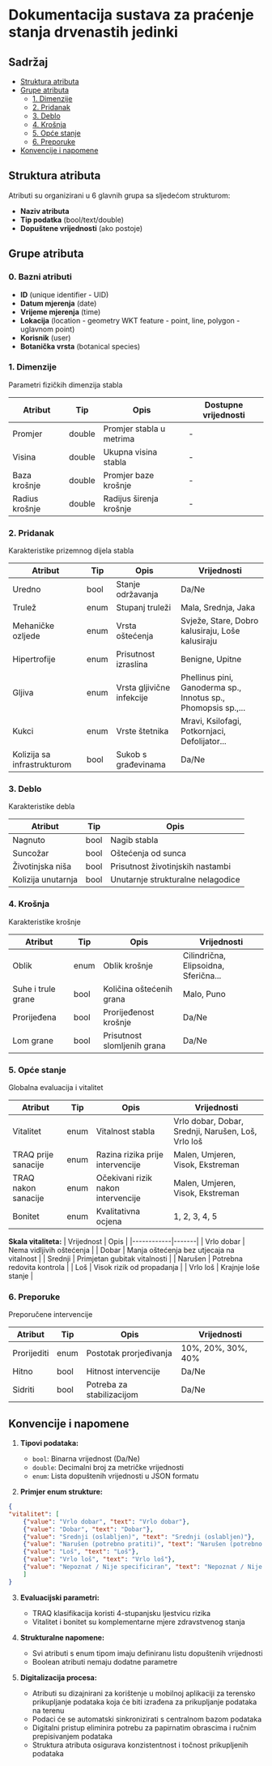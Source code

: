 # Dokumentacija sustava za praćenje stanja drvenastih jedinki

## Sadržaj
- [Struktura atributa](#struktura-atributa)
- [Grupe atributa](#grupe-atributa)
  - [1. Dimenzije](#1-dimenzije)
  - [2. Pridanak](#2-pridanak)
  - [3. Deblo](#3-deblo)
  - [4. Krošnja](#4-krošnja)
  - [5. Opće stanje](#5-opće-stanje)
  - [6. Preporuke](#6-preporuke)
- [Konvencije i napomene](#konvencije-i-napomene)

## Struktura atributa
Atributi su organizirani u 6 glavnih grupa sa sljedećom strukturom:
- **Naziv atributa**
- **Tip podatka** (bool/text/double)
- **Dopuštene vrijednosti** (ako postoje)

## Grupe atributa

### 0. Bazni atributi
- **ID** (unique identifier - UID)
- **Datum mjerenja** (date)
- **Vrijeme mjerenja** (time)
- **Lokacija** (location - geometry WKT feature - point, line, polygon - uglavnom point)
- **Korisnik** (user)
- **Botanička vrsta** (botanical species)

### 1. Dimenzije
Parametri fizičkih dimenzija stabla

| Atribut | Tip | Opis | Dostupne vrijednosti |
|---------|-----|------|----------------------|
| Promjer | double | Promjer stabla u metrima | - |
| Visina | double | Ukupna visina stabla | - |
| Baza krošnje | double | Promjer baze krošnje | - |
| Radius krošnje | double | Radijus širenja krošnje | - |

### 2. Pridanak
Karakteristike prizemnog dijela stabla

| Atribut | Tip | Opis | Vrijednosti |
|---------|-----|------|-------------|
| Uredno | bool | Stanje održavanja | Da/Ne |
| Trulež | enum | Stupanj truleži | Mala, Srednja, Jaka |
| Mehaničke ozljede | enum | Vrsta oštećenja | Svježe, Stare, Dobro kalusiraju, Loše kalusiraju |
| Hipertrofije | enum | Prisutnost izraslina | Benigne, Upitne |
| Gljiva | enum | Vrsta gljivične infekcije | Phellinus pini, Ganoderma sp., Innotus sp., Phomopsis sp.,... |
| Kukci | enum | Vrste štetnika | Mravi, Ksilofagi, Potkornjaci, Defolijator... |
| Kolizija sa infrastrukturom | bool | Sukob s građevinama | Da/Ne |

### 3. Deblo
Karakteristike debla

| Atribut | Tip | Opis | 
|---------|-----|------|
| Nagnuto | bool | Nagib stabla |
| Suncožar | bool | Oštećenja od sunca |
| Životinjska niša | bool | Prisutnost životinjskih nastambi |
| Kolizija unutarnja | bool | Unutarnje strukturalne nelagodice |

### 4. Krošnja
Karakteristike krošnje

| Atribut | Tip | Opis | Vrijednosti |
|---------|-----|------|-------------|
| Oblik | enum | Oblik krošnje | Cilindrična, Elipsoidna, Sferična... |
| Suhe i trule grane | bool | Količina oštećenih grana | Malo, Puno |
| Prorijeđena | bool | Prorijeđenost krošnje | Da/Ne |
| Lom grane | bool | Prisutnost slomljenih grana | Da/Ne |

### 5. Opće stanje
Globalna evaluacija i vitalitet

| Atribut | Tip | Opis | Vrijednosti |
|---------|-----|------|-------------|
| Vitalitet | enum | Vitalnost stabla | Vrlo dobar, Dobar, Srednji, Narušen, Loš, Vrlo loš |
| TRAQ prije sanacije | enum | Razina rizika prije intervencije | Malen, Umjeren, Visok, Ekstreman |
| TRAQ nakon sanacije | enum | Očekivani rizik nakon intervencije | Malen, Umjeren, Visok, Ekstreman |
| Bonitet | enum | Kvalitativna ocjena | 1, 2, 3, 4, 5 |

**Skala vitaliteta:**
| Vrijednost | Opis |
|------------|-------|
| Vrlo dobar | Nema vidljivih oštećenja |
| Dobar | Manja oštećenja bez utjecaja na vitalnost |
| Srednji | Primjetan gubitak vitalnosti |
| Narušen | Potrebna redovita kontrola |
| Loš | Visok rizik od propadanja |
| Vrlo loš | Krajnje loše stanje |

### 6. Preporuke
Preporučene intervencije

| Atribut | Tip | Opis | Vrijednosti |
|---------|-----|------|-------------|
| Prorijediti | enum | Postotak prorjeđivanja | 10%, 20%, 30%, 40% |
| Hitno | bool | Hitnost intervencije | Da/Ne |
| Sidriti | bool | Potreba za stabilizacijom | Da/Ne |

## Konvencije i napomene
1. **Tipovi podataka:**
   - `bool`: Binarna vrijednost (Da/Ne)
   - `double`: Decimalni broj za metričke vrijednosti
   - `enum`: Lista dopuštenih vrijednosti u JSON formatu

2. **Primjer enum strukture:**
```json
{
"vitalitet": [
    {"value": "Vrlo dobar", "text": "Vrlo dobar"},
    {"value": "Dobar", "text": "Dobar"},
    {"value": "Srednji (oslabljen)", "text": "Srednji (oslabljen)"},
    {"value": "Narušen (potrebno pratiti)", "text": "Narušen (potrebno pratiti)"},
    {"value": "Loš", "text": "Loš"},
    {"value": "Vrlo loš", "text": "Vrlo loš"},
    {"value": "Nepoznat / Nije specificiran", "text": "Nepoznat / Nije specificiran"}
    ]
}
```

3. **Evaluacijski parametri:**
   - TRAQ klasifikacija koristi 4-stupanjsku ljestvicu rizika
   - Vitalitet i bonitet su komplementarne mjere zdravstvenog stanja

4. **Strukturalne napomene:**
   - Svi atributi s enum tipom imaju definiranu listu dopuštenih vrijednosti
   - Boolean atributi nemaju dodatne parametre

5. **Digitalizacija procesa:**
   - Atributi su dizajnirani za korištenje u mobilnoj aplikaciji za terensko prikupljanje podataka koja će biti izrađena za prikupljanje podataka na terenu 
   - Podaci će se automatski sinkronizirati s centralnom bazom podataka
   - Digitalni pristup eliminira potrebu za papirnatim obrascima i ručnim prepisivanjem podataka
   - Struktura atributa osigurava konzistentnost i točnost prikupljenih podataka